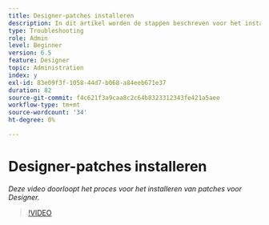 ```yaml
---
title: Designer-patches installeren
description: In dit artikel worden de stappen beschreven voor het installeren van AEM Forms Designer-patches
type: Troubleshooting
role: Admin
level: Beginner
version: 6.5
feature: Designer
topic: Administration
index: y
exl-id: 83e09f3f-1058-44d7-b068-a84eeb671e37
duration: 82
source-git-commit: f4c621f3a9caa8c2c64b8323312343fe421a5aee
workflow-type: tm+mt
source-wordcount: '34'
ht-degree: 0%

---
```


# Designer-patches installeren

*Deze video doorloopt het proces voor het installeren van patches voor Designer.*

>[!VIDEO](https://video.tv.adobe.com/v/335504?quality=12&learn=on)
